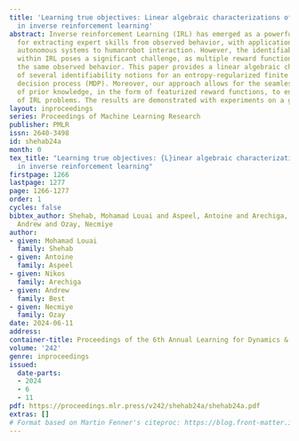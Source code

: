 ```yaml
---
title: 'Learning true objectives: Linear algebraic characterizations of identifiability
  in inverse reinforcement learning'
abstract: Inverse reinforcement Learning (IRL) has emerged as a powerful paradigm
  for extracting expert skills from observed behavior, with applications ranging from
  autonomous systems to humanrobot interaction. However, the identifiability issue
  within IRL poses a significant challenge, as multiple reward functions can explain
  the same observed behavior. This paper provides a linear algebraic characterization
  of several identifiability notions for an entropy-regularized finite horizon Markov
  decision process (MDP). Moreover, our approach allows for the seamless integration
  of prior knowledge, in the form of featurized reward functions, to enhance the identifiability
  of IRL problems. The results are demonstrated with experiments on a grid world environment.
layout: inproceedings
series: Proceedings of Machine Learning Research
publisher: PMLR
issn: 2640-3498
id: shehab24a
month: 0
tex_title: "Learning true objectives: {L}inear algebraic characterizations of identifiability
  in inverse reinforcement learning"
firstpage: 1266
lastpage: 1277
page: 1266-1277
order: 1
cycles: false
bibtex_author: Shehab, Mohamad Louai and Aspeel, Antoine and Arechiga, Nikos and Best,
  Andrew and Ozay, Necmiye
author:
- given: Mohamad Louai
  family: Shehab
- given: Antoine
  family: Aspeel
- given: Nikos
  family: Arechiga
- given: Andrew
  family: Best
- given: Necmiye
  family: Ozay
date: 2024-06-11
address:
container-title: Proceedings of the 6th Annual Learning for Dynamics & Control Conference
volume: '242'
genre: inproceedings
issued:
  date-parts:
  - 2024
  - 6
  - 11
pdf: https://proceedings.mlr.press/v242/shehab24a/shehab24a.pdf
extras: []
# Format based on Martin Fenner's citeproc: https://blog.front-matter.io/posts/citeproc-yaml-for-bibliographies/
---
```

